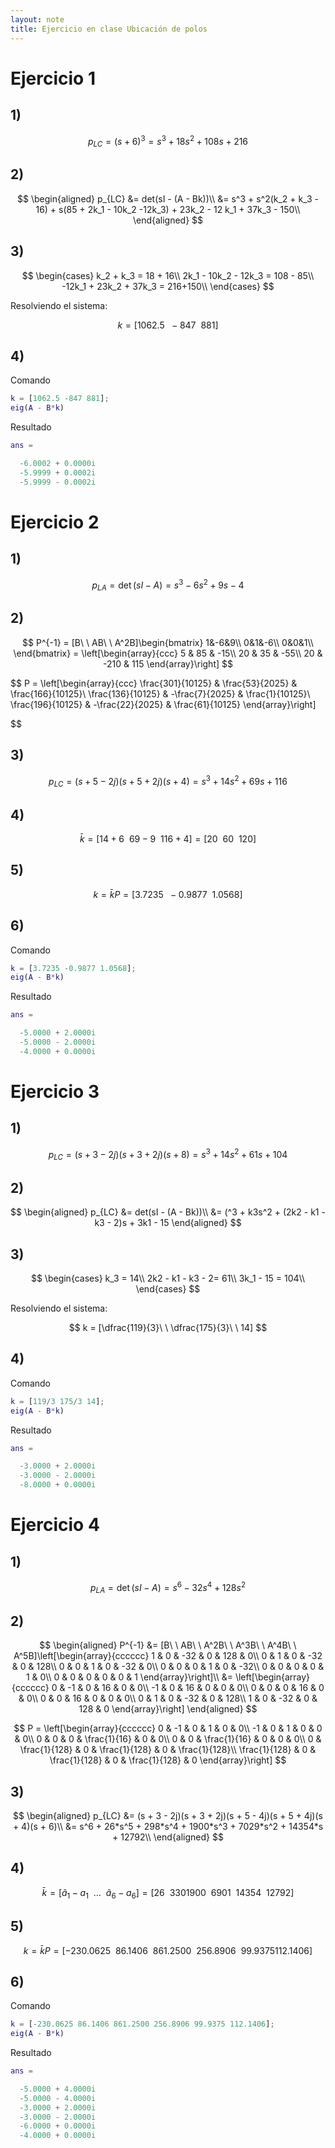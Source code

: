 ```yaml
---
layout: note
title: Ejercicio en clase Ubicación de polos
---
```


# Ejercicio 1
## 1)

$$
p_{LC} = (s + 6)^3 = s^3 + 18s^2 + 108s + 216
$$

## 2)

$$
\begin{aligned}
p_{LC} &= det(sI - (A - Bk))\\
&= s^3 + s^2(k_2 + k_3 - 16) + s(85 + 2k_1 - 10k_2 -12k_3) + 23k_2 - 12 k_1 + 37k_3 - 150\\
\end{aligned}
$$

## 3)

$$
\begin{cases}
k_2 + k_3 = 18 + 16\\
2k_1 - 10k_2 - 12k_3 = 108 - 85\\
-12k_1 + 23k_2 + 37k_3 = 216+150\\
\end{cases}
$$


Resolviendo el sistema:

$$
k = [1062.5\ \ -847\ \ 881]
$$

## 4)
Comando
```matlab
k = [1062.5 -847 881];
eig(A - B*k)
```
Resultado
```matlab
ans =

  -6.0002 + 0.0000i
  -5.9999 + 0.0002i
  -5.9999 - 0.0002i
```

# Ejercicio 2
## 1)

$$
p_{LA} = \det(sI - A) = s^3 - 6s^2 + 9s - 4
$$

## 2)

$$
P^{-1} = [B\ \ AB\ \ A^2B]\begin{bmatrix}
1&-6&9\\
0&1&-6\\
0&0&1\\
\end{bmatrix} = \left[\begin{array}{ccc} 5 & 85 & -15\\ 20 & 35 & -55\\ 20 & -210 & 115 \end{array}\right]
$$

$$
P = \left[\begin{array}{ccc} \frac{301}{10125} & \frac{53}{2025} & \frac{166}{10125}\\ \frac{136}{10125} & -\frac{7}{2025} & \frac{1}{10125}\\ \frac{196}{10125} & -\frac{22}{2025} & \frac{61}{10125} \end{array}\right]

$$

## 3)

$$
p_{LC} = (s + 5 - 2j)(s + 5 + 2j)(s + 4) = s^3 + 14s^2 + 69s + 116
$$

## 4)

$$
\bar{k} = [14 + 6\ \ 69 - 9\ \ 116 + 4] = [20\ \ 60\ \ 120]
$$

## 5)

$$
k = \bar{k}P = [3.7235\ \ -0.9877\ \ 1.0568]
$$

## 6)
Comando
```matlab
k = [3.7235 -0.9877 1.0568];
eig(A - B*k)
```
Resultado
```matlab
ans =

  -5.0000 + 2.0000i
  -5.0000 - 2.0000i
  -4.0000 + 0.0000i
```

# Ejercicio 3
## 1)

$$
p_{LC} = (s + 3 - 2j)(s + 3 + 2j)(s + 8) = s^3 + 14s^2 + 61s + 104
$$

## 2)

$$
\begin{aligned}
p_{LC} &= det(sI - (A - Bk))\\
&= (^3 + k3s^2 + (2k2 - k1 - k3 - 2)s + 3k1 - 15
\end{aligned}
$$

## 3)

$$
\begin{cases}
k_3 = 14\\
2k2 - k1 - k3 - 2= 61\\
3k_1 - 15 = 104\\
\end{cases}
$$


Resolviendo el sistema:

$$
k = [\dfrac{119}{3}\ \ \dfrac{175}{3}\ \ 14]
$$

## 4)
Comando
```matlab
k = [119/3 175/3 14];
eig(A - B*k)
```
Resultado
```matlab
ans =

  -3.0000 + 2.0000i
  -3.0000 - 2.0000i
  -8.0000 + 0.0000i
```

# Ejercicio 4
## 1)

$$
p_{LA} = \det(sI - A) = s^6 - 32s^4 + 128s^2
$$

## 2)

$$
\begin{aligned}
P^{-1} &= [B\ \ AB\ \ A^2B\ \ A^3B\ \ A^4B\ \ A^5B]\left[\begin{array}{cccccc} 1 & 0 & -32 & 0 & 128 & 0\\ 0 & 1 & 0 & -32 & 0 & 128\\ 0 & 0 & 1 & 0 & -32 & 0\\ 0 & 0 & 0 & 1 & 0 & -32\\ 0 & 0 & 0 & 0 & 1 & 0\\ 0 & 0 & 0 & 0 & 0 & 1 \end{array}\right]\\
&= \left[\begin{array}{cccccc} 0 & -1 & 0 & 16 & 0 & 0\\ -1 & 0 & 16 & 0 & 0 & 0\\ 0 & 0 & 0 & 16 & 0 & 0\\ 0 & 0 & 16 & 0 & 0 & 0\\ 0 & 1 & 0 & -32 & 0 & 128\\ 1 & 0 & -32 & 0 & 128 & 0 \end{array}\right]
\end{aligned}
$$

$$
P = \left[\begin{array}{cccccc} 0 & -1 & 0 & 1 & 0 & 0\\ -1 & 0 & 1 & 0 & 0 & 0\\ 0 & 0 & 0 & \frac{1}{16} & 0 & 0\\ 0 & 0 & \frac{1}{16} & 0 & 0 & 0\\ 0 & \frac{1}{128} & 0 & \frac{1}{128} & 0 & \frac{1}{128}\\ \frac{1}{128} & 0 & \frac{1}{128} & 0 & \frac{1}{128} & 0 \end{array}\right]
$$

## 3)

$$
\begin{aligned}
p_{LC} &= (s + 3 - 2j)(s + 3 + 2j)(s + 5 - 4j)(s + 5 + 4j)(s + 4)(s + 6)\\
&= s^6 + 26*s^5 + 298*s^4 + 1900*s^3 + 7029*s^2 + 14354*s + 12792\\
\end{aligned}
$$

## 4)

$$
\bar{k} = [\tilde{a}_1 - a_1\ \ \ldots\ \ \tilde{a}_6 - a_6] = [26  \  \     330        1900\  \      6901   \ \   14354 \ \     12792]
$$

## 5)

$$
k = \bar{k}P = [-230.0625\ \ 86.1406\ \ 861.2500\ \ 256.8906\ \ 99.9375  112.1406]
$$

## 6)
Comando
```matlab
k = [-230.0625 86.1406 861.2500 256.8906 99.9375 112.1406];
eig(A - B*k)
```
Resultado
```matlab
ans =

  -5.0000 + 4.0000i
  -5.0000 - 4.0000i
  -3.0000 + 2.0000i
  -3.0000 - 2.0000i
  -6.0000 + 0.0000i
  -4.0000 + 0.0000i
```
